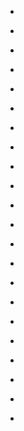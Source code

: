 
- [](/2015/01/koyz63/)

- [](/2011/06/coybyg/)

- [](/2011/03/b4ivfh/)

- [](/2011/03/azsqw5/)

- [](/2011/02/arom05/)

- [](/2011/01/aer56f/)

- [](/2011/01/9ytbcc/)

- [](/2011/01/9wk9ys/)

- [](/2010/12/9rghwg/)

- [](/2010/12/9fnejv/)

- [](/2010/11/8mgcu4/)

- [](/2010/10/8k7bz7/)

- [](/2010/10/8fajf9/)

- [](/2010/10/8es23y/)

- [](/2010/09/7g0444/)

- [](/2010/09/7b7sn3/)

- [](/2010/07/6mr19i/)

- [](/2010/07/6jawh5/)

- [](/2010/07/6h4get/)

- [](/2010/07/6h1jcz/)

- [](/2010/07/6h1hy4/)

- [](/2010/07/6gzsj6/)
